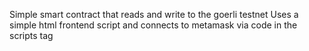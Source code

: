 Simple smart contract that reads and write to the goerli testnet
Uses a simple html frontend script and connects to metamask via code in the scripts tag
